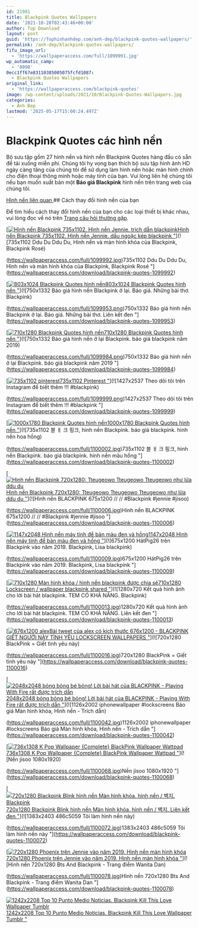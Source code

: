 ```yaml
---
id: 21981
title: Blackpink Quotes Wallpapers
date: '2021-10-28T02:43:46+00:00'
author: Top Download
layout: post
guid: 'https://Tophinhanhdep.com/anh-dep/blackpink-quotes-wallpapers/'
permalink: /anh-dep/blackpink-quotes-wallpapers/
fifu_image_url:
  - 'https://wallpaperaccess.com/full/1099991.jpg'
wp_automatic_camp:
  - '8098'
0ecc1ff67e83110385005075fcfd1087:
  - Blackpink Quotes Wallpapers
original_link:
  - 'https://wallpaperaccess.com/blackpink-quotes'
image: /wp-content/uploads/2021/10/Blackpink-Quotes-Wallpapers.jpg
categories:
  - Ảnh Đẹp
lastmod: '2025-05-17T15:00:24.497Z'
---
```

# Blackpink Quotes các hình nền

Bộ sưu tập gồm 27 hình nền và hình nền Blackpink Quotes hàng đầu có sẵn để tải xuống miễn phí. Chúng tôi hy vọng bạn thích bộ sưu tập hình ảnh HD ngày càng tăng của chúng tôi để sử dụng làm hình nền hoặc màn hình chính cho điện thoại thông minh hoặc máy tính của bạn. Vui lòng liên hệ chúng tôi nếu bạn muốn xuất bản một **Báo giá Blackpink** hình nền trên trang web của chúng tôi.

[Hình nền liên quan ](#related) ## Cách thay đổi hình nền của bạn

Để tìm hiểu cách thay đổi hình nền của bạn cho các loại thiết bị khác nhau, vui lòng đọc về nó trên [Trang câu hỏi thường gặp](https://tophinhanhdep.com/faq/).

  
[[![Hình nền Blackpink 735x1102.  Hình nền Jennie.  trích dẫn blackpink](https://wallpaperaccess.com/full/1099991.jpg)Hình nền Blackpink 735x1102. Hình nền Jennie. dấu ngoặc kép blackpink "](https://wallpaperaccess.com/download/blackpink-quotes-1099991)](![735x1102 Ddu Du Ddu Du, Hình nền và màn hình khóa của Blackpink, Blackpink Rosé)

(https://wallpaperaccess.com/full/1099992.jpg)735x1102 Ddu Du Ddu Du, Hình nền và màn hình khóa của Blackpink, Blackpink Rosé "](https://wallpaperaccess.com/download/blackpink-quotes-1099992)

[[![803x1024 Blackpink Quotes hình nền](https://wallpaperaccess.com/full/1099934.jpg)803x1024 Blackpink Quotes hình nền "](https://wallpaperaccess.com/download/blackpink-quotes-1099934)](![750x1332 Báo giá hình nền Blackpink ở lại.  Báo giá.  Những bài thơ.  Blackpink)

(https://wallpaperaccess.com/full/1099953.png)750x1332 Báo giá hình nền Blackpink ở lại. Báo giá. Những bài thơ. Liên kết đen "](https://wallpaperaccess.com/download/blackpink-quotes-1099953)

[[![710x1280 Blackpink Quotes hình nền](https://wallpaperaccess.com/full/1099995.jpg)710x1280 Blackpink Quotes hình nền "](https://wallpaperaccess.com/download/blackpink-quotes-1099995)](![750x1332 Báo giá hình nền ở lại Blackpink.  báo giá blackpink năm 2019)

(https://wallpaperaccess.com/full/1099984.png)750x1332 Báo giá hình nền ở lại Blackpink. báo giá blackpink năm 2019 "](https://wallpaperaccess.com/download/blackpink-quotes-1099984)

[[![735x1102 pinterest](https://wallpaperaccess.com/full/1099997.jpg)735x1102 Pinterest "](https://wallpaperaccess.com/download/blackpink-quotes-1099997)](![1427x2537 Theo dõi tôi trên Instagram để biết thêm !!!  #blackpink)

(https://wallpaperaccess.com/full/1099999.png)1427x2537 Theo dõi tôi trên Instagram để biết thêm !!! #blackpink "](https://wallpaperaccess.com/download/blackpink-quotes-1099999)

[[![1000x1780 Blackpink Quotes hình nền](https://wallpaperaccess.com/full/1100001.jpg)1000x1780 Blackpink Quotes hình nền "](https://wallpaperaccess.com/download/blackpink-quotes-1100001)](![735x1102 블 ㅐ 크 핑크, hình nền Blackpink.  báo giá blackpink.  hình nền hoa hồng)

(https://wallpaperaccess.com/full/1100002.jpg)735x1102 블 ㅐ 크 핑크, hình nền Blackpink. báo giá blackpink. hình nền màu hồng "](https://wallpaperaccess.com/download/blackpink-quotes-1100002)

[[![Hình nền Blackpink 720x1280: Tteugeowo Tteugeowo Tteugeowo như lửa ddu du](https://wallpaperaccess.com/full/1100003.jpg)Hình nền Blackpink 720x1280: Tteugeowo Tteugeowo Tteugeowo như lửa ddu du "](https://wallpaperaccess.com/download/blackpink-quotes-1100003)](![Hình nền BLACKPINK 675x1200 // // #Blackpink #jennie #jisoo)

(https://wallpaperaccess.com/full/1100006.jpg)Hình nền BLACKPINK 675x1200 // // #Blackpink #jennie #jisoo "](https://wallpaperaccess.com/download/blackpink-quotes-1100006)

[[![1147x2048 Hình nền máy tính để bàn màu đen và hồng](https://wallpaperaccess.com/full/1100007.jpg)1147x2048 Hình nền máy tính để bàn màu đen và hồng "](https://wallpaperaccess.com/download/blackpink-quotes-1100007)](![675x1200 HátPig26 trên Blackpink vào năm 2019. Blackpink, Lisa blackpink)

(https://wallpaperaccess.com/full/1100009.jpg)675x1200 HátPig26 trên Blackpink vào năm 2019. Blackpink, Lisa blackpink "](https://wallpaperaccess.com/download/blackpink-quotes-1100009)

[[![710x1280 Màn hình khóa / hình nền blackpink được chia sẻ](https://wallpaperaccess.com/full/1100012.jpg)710x1280 Lockscreen / wallpaper blackpink shared "](https://wallpaperaccess.com/download/blackpink-quotes-1100012)](![1280x720 Kết quả hình ảnh cho lời bài hát blackpink.  TEM CÓ KHẢ NĂNG.  Blackpink)

(https://wallpaperaccess.com/full/1100013.jpg)1280x720 Kết quả hình ảnh cho lời bài hát blackpink. TEM CÓ KHẢ NĂNG. Liên kết đen "](https://wallpaperaccess.com/download/blackpink-quotes-1100013)

[[![676x1200 alex](https://wallpaperaccess.com/full/1100014.jpg)Bài tweet của alex có kích thước 676x1200 - BLACKPINK GIẾT NGƯỜI NÀY TÌNH YÊU LOCKSCREEN WALLPAPERS "](https://wallpaperaccess.com/download/blackpink-quotes-1100014)](![720x1280 BlackPink = Giết tình yêu này)

(https://wallpaperaccess.com/full/1100016.jpg)720x1280 BlackPink = Giết tình yêu này "](https://wallpaperaccess.com/download/blackpink-quotes-1100016)

[[![2048x2048 bỏng bỏng bé bỏng!  Lời bài hát của BLACKPINK - Playing With Fire rất được trích dẫn](https://wallpaperaccess.com/full/1100033.jpg)2048x2048 bỏng bỏng bé bỏng! Lời bài hát của BLACKPINK - Playing With Fire rất được trích dẫn "](https://wallpaperaccess.com/download/blackpink-quotes-1100033)](![1126x2002 iphonewallpaper #lockscreens Báo giá Màn hình khóa, Hình nền - Trích dẫn)

(https://wallpaperaccess.com/full/1100042.jpg)1126x2002 iphonewallpaper #lockscreens Báo giá Màn hình khóa, Hình nền - Trích dẫn "](https://wallpaperaccess.com/download/blackpink-quotes-1100042)

[[![736x1308 K Pop Wallpaper {Complete} BlackPink Wallpaper Wattpad](https://wallpaperaccess.com/full/1100066.jpg)736x1308 K Pop Wallpaper {Complete} BlackPink Wallpaper Wattpad "](https://wallpaperaccess.com/download/blackpink-quotes-1100066)](![Nền jisoo 1080x1920)

(https://wallpaperaccess.com/full/1100068.jpg)Nền jisoo 1080x1920 "](https://wallpaperaccess.com/download/blackpink-quotes-1100068)

[[![720x1280 Blackpink Blink hình nền Màn hình khóa.  hình nền / 벽지.  Blackpink](https://wallpaperaccess.com/full/1100069.jpg)720x1280 Blackpink Blink hình nền Màn hình khóa. hình nền / 벽지. Liên kết đen "](https://wallpaperaccess.com/download/blackpink-quotes-1100069)](![1383x2403 486c5059 Tôi làm hình nền này)

(https://wallpaperaccess.com/full/1100072.jpg)1383x2403 486c5059 Tôi làm hình nền này "](https://wallpaperaccess.com/download/blackpink-quotes-1100072)

[[![720x1280 Phoenix trên Jennie vào năm 2019. Hình nền màn hình khóa](https://wallpaperaccess.com/full/1100075.jpg)720x1280 Phoenix trên Jennie vào năm 2019. Hình nền màn hình khóa "](https://wallpaperaccess.com/download/blackpink-quotes-1100075)](![Hình nền 720x1280 Bts And Blackpink - Trang điểm Wanita Dan)

(https://wallpaperaccess.com/full/1100078.jpg)Hình nền 720x1280 Bts And Blackpink - Trang điểm Wanita Dan "](https://wallpaperaccess.com/download/blackpink-quotes-1100078)

[![1242x2208 Top 10 Punto Medio Noticias.  Blackpink Kill This Love Wallpaper Tumblr](https://wallpaperaccess.com/full/1100086.png)1242x2208 Top 10 Punto Medio Noticias. Blackpink Kill This Love Wallpaper Tumblr "](https://wallpaperaccess.com/download/blackpink-quotes-1100086)
